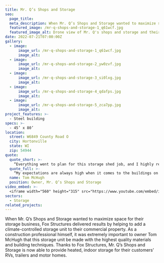 ```yaml
---
title: Mr. Q’s Shops and Storage
seo:
  page_title:
  meta_description: When Mr. Q’s Shops and Storage wanted to maximize space for their storage business, Fox Structures added a climate-controlled storage unit to their property.
  featured_image: /mr-q-shops-and-storage-1_q61wcf.jpg
  featured_image_alt: Drone view of Mr. Q's shops and storage and their five large storage buildings
date: 2022-07-21T07:00:00Z
gallery: 
  - image: 
      image_url: /mr-q-shops-and-storage-1_q61wcf.jpg
      image_alt:
  - image: 
      image_url: /mr-q-shops-and-storage-2_yw0zvf.jpg
      image_alt:
  - image: 
      image_url: /mr-q-shops-and-storage-3_si0lxg.jpg
      image_alt:
  - image: 
      image_url: /mr-q-shops-and-storage-4_qdafps.jpg
      image_alt:
  - image: 
      image_url: /mr-q-shops-and-storage-5_zca7pp.jpg
      image_alt:
project_features: >-
  - Steel building
specs: >-
  - 45’ x 80’
location:
  street: W6849 County Road O
  city: Hortonville
  state: WI
  zip: 54944
quote:
  quote_short: >-
    “Everything went to plan for this storage shed job, and I highly recommend Fox Structures to anyone looking for quality builds. They always do a fantastic job and use high-quality materials at a great value.”
  quote_full: >-
    “My expectations are always high when it comes to the buildings on our property, and Fox Structures is always our first choice for any of our commercial building needs. Everything went to plan for this storage shed job, and I highly recommend Fox Structures to anyone looking for quality builds. They always do a fantastic job and use high-quality materials at a great value.”
  name: Tom McHugh
  position: Owner, Mr. Q’s Shops and Storage
video_embed: >-
  <iframe width="560" height="315" src="https://www.youtube.com/embed/i4MGyvTQdIc?si=obbhtL2VlI2ut00c" title="YouTube video player" frameborder="0" allow="accelerometer; autoplay; clipboard-write; encrypted-media; gyroscope; picture-in-picture; web-share" referrerpolicy="strict-origin-when-cross-origin" allowfullscreen></iframe>
sectors:
  - Storage
related_projects: 
---
```


When Mr. Q’s Shops and Storage wanted to maximize space for their storage business, Fox Structures delivered results by helping to add a climate-controlled storage unit to their commercial property. As a construction professional himself, it was extremely important to owner Tom McHugh that this storage unit be made with the highest quality materials and building techniques. Thanks to Fox Structures, Mr. Q’s Shops and Storage is now able to provide heated, indoor storage for their customers’ RVs, trailers and motor homes.
